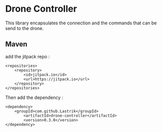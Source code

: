 # Drone Controller

This library encapsulates the connection and the commands that can be send to the drone.

## Maven

add the jitpack repo : 

	<repositories>
		<repository>
			<id>jitpack.io</id>
			<url>https://jitpack.io</url>
		</repository>
	</repositories>
	
Then add the dependency : 

	<dependency>
		<groupId>com.github.Lastrik</groupId>
        	<artifactId>drone-controller</artifactId>
        	<version>0.3.0</version>
	</dependency>
